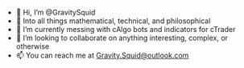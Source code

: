 - 👋 Hi, I’m @GravitySquid
- 👀 Into all things mathematical, technical, and philosophical
- 🌱 I’m currently messing with cAlgo bots and indicators for cTrader
- 💞️ I’m looking to collaborate on anything interesting, complex, or otherwise
- 📫 You can reach me at <Gravity.Squid@outlook.com> 

<!---
GravitySquid/GravitySquid is a ✨ special ✨ repository because its `README.md` (this file) appears on your GitHub profile.
You can click the Preview link to take a look at your changes.
--->
